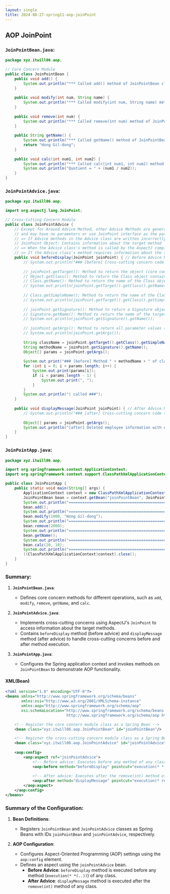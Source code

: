 ```yaml
---
layout: single
title: 2024-08-27-spring11-aop-joinPoint
---
```

## AOP JoinPoint



### `JoinPointBean.java`:
```java
package xyz.itwill06.aop;

// Core Concern Module
public class JoinPointBean {
    public void add() {
        System.out.println("*** Called add() method of JoinPointBean class ***");
    }
    
    public void modify(int num, String name) {
        System.out.println("*** Called modify(int num, String name) method of JoinPointBean class ***");
    }
    
    public void remove(int num) {
        System.out.println("*** Called remove(int num) method of JoinPointBean class ***");
    }
    
    public String getName() {
        System.out.println("*** Called getName() method of JoinPointBean class ***");
        return "Hong Gil-dong";
    }
    
    public void calc(int num1, int num2) {
        System.out.println("*** Called calc(int num1, int num2) method of JoinPointBean class ***");
        System.out.println("Quotient = " + (num1 / num2));
    }
}
```

### `JoinPointAdvice.java`:
```java
package xyz.itwill06.aop;

import org.aspectj.lang.JoinPoint;

// Cross-Cutting Concern Module
public class JoinPointAdvice {
    // Except for Around Advice Method, other Advice Methods are generally written with a [void] return type
    // and may have no parameters or use JoinPoint interface as the parameter type
    // => If Advice methods in the Advice class are written incorrectly, IllegalArgumentException will be thrown
    // JoinPoint Object: Contains information about the target method
    // => When the Advice class's method is called by the AspectJ compiler, the JoinPoint object containing information about the target method is passed to the method
    // => If the Advice class's method requires information about the target method, it can use the JoinPoint object by including it as a parameter and call its methods
    public void beforeDisplay(JoinPoint joinPoint) { // Before Advice Method
        // System.out.println("### [before] Cross-cutting concern code to be inserted and executed before core concern code");
        
        // joinPoint.getTarget(): Method to return the object (core concern module - Spring Bean) that called the target method as an Object
        // Object.getClass(): Method to return the Class object containing information about the class that created the object
        // Class.getName(): Method to return the name of the Class object (including package) as a String
        // System.out.println(joinPoint.getTarget().getClass().getName());
        
        // Class.getSimpleName(): Method to return the name of the Class object (excluding package) as a String
        // System.out.println(joinPoint.getTarget().getClass().getSimpleName());
        
        // joinPoint.getSignature(): Method to return a Signature object containing information about the target method
        // Signature.getName(): Method to return the name of the target method
        // System.out.println(joinPoint.getSignature().getName());
        
        // joinPoint.getArgs(): Method to return all parameter values (objects) of the target method as an Object array
        // System.out.println(joinPoint.getArgs());
        
        String className = joinPoint.getTarget().getClass().getSimpleName();
        String methodName = joinPoint.getSignature().getName();
        Object[] params = joinPoint.getArgs();
        
        System.out.print("### [before] Method " + methodName + " of class " + className + "(");
        for (int i = 0; i < params.length; i++) {
            System.out.print(params[i]);
            if (i < params.length - 1) {
                System.out.print(", ");
            }
        }
        System.out.println(") called ###");
    }
    
    public void displayMessage(JoinPoint joinPoint) { // After Advice Method
        // System.out.println("### [after] Cross-cutting concern code to be inserted and executed unconditionally after core concern code");
        
        Object[] params = joinPoint.getArgs();
        System.out.println("[after] Deleted employee information with employee number " + params[0] + ".");
    }
}
```

### `JoinPointApp.java`:
```java
package xyz.itwill06.aop;

import org.springframework.context.ApplicationContext;
import org.springframework.context.support.ClassPathXmlApplicationContext;

public class JoinPointApp {
    public static void main(String[] args) {
        ApplicationContext context = new ClassPathXmlApplicationContext("06-2_param.xml");
        JoinPointBean bean = context.getBean("joinPointBean", JoinPointBean.class);
        System.out.println("=============================================================");
        bean.add();
        System.out.println("=============================================================");
        bean.modify(1000, "Hong Gil-dong");        
        System.out.println("=============================================================");
        bean.remove(2000);
        System.out.println("=============================================================");
        bean.getName();
        System.out.println("=============================================================");
        bean.calc(20, 10);
        System.out.println("=============================================================");
        ((ClassPathXmlApplicationContext)context).close();    
    }
}
```

### Summary:

1. **`JoinPointBean.java`**:
   - Defines core concern methods for different operations, such as `add`, `modify`, `remove`, `getName`, and `calc`.

2. **`JoinPointAdvice.java`**:
   - Implements cross-cutting concerns using AspectJ's `JoinPoint` to access information about the target methods.
   - Contains `beforeDisplay` method (before advice) and `displayMessage` method (after advice) to handle cross-cutting concerns before and after method execution.

3. **`JoinPointApp.java`**:
   - Configures the Spring application context and invokes methods on `JoinPointBean` to demonstrate AOP functionality.
#### XML(Bean)


```xml
<?xml version="1.0" encoding="UTF-8"?>
<beans xmlns="http://www.springframework.org/schema/beans"
       xmlns:xsi="http://www.w3.org/2001/XMLSchema-instance"
       xmlns:aop="http://www.springframework.org/schema/aop"
       xsi:schemaLocation="http://www.springframework.org/schema/beans https://www.springframework.org/schema/beans/spring-beans.xsd
                           http://www.springframework.org/schema/aop https://www.springframework.org/schema/aop/spring-aop.xsd">

    <!-- Register the core concern module class as a Spring Bean -->
    <bean class="xyz.itwill06.aop.JoinPointBean" id="joinPointBean"/>

    <!-- Register the cross-cutting concern module class as a Spring Bean -->
    <bean class="xyz.itwill06.aop.JoinPointAdvice" id="joinPointAdvice"/>
    
    <aop:config>
        <aop:aspect ref="joinPointAdvice">
            <!-- Before advice: Executes before any method of any class -->
            <aop:before method="beforeDisplay" pointcut="execution(* *(..))"/>
            
            <!-- After advice: Executes after the remove(int) method of any class -->
            <aop:after method="displayMessage" pointcut="execution(* remove(int))"/>
        </aop:aspect>    
    </aop:config>
</beans>
```

### Summary of the Configuration:

1. **Bean Definitions**:
   - Registers `JoinPointBean` and `JoinPointAdvice` classes as Spring Beans with IDs `joinPointBean` and `joinPointAdvice`, respectively.

2. **AOP Configuration**:
   - Configures Aspect-Oriented Programming (AOP) settings using the `aop:config` element.
   - Defines an aspect using the `joinPointAdvice` bean.
     - **Before Advice**: `beforeDisplay` method is executed before any method (`execution(* *(..))`) of any class.
     - **After Advice**: `displayMessage` method is executed after the `remove(int)` method of any class.